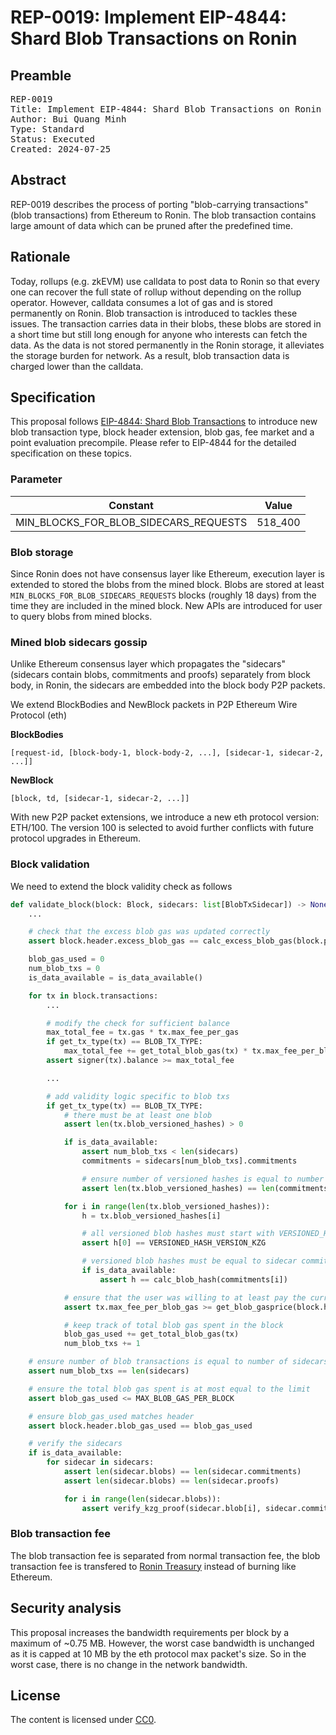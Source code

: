 # REP-0019: Implement EIP-4844: Shard Blob Transactions on Ronin

## Preamble

<pre>
REP-0019
Title: Implement EIP-4844: Shard Blob Transactions on Ronin
Author: Bui Quang Minh
Type: Standard
Status: Executed
Created: 2024-07-25
</pre>


## Abstract

REP-0019 describes the process of porting "blob-carrying transactions" (blob transactions) from Ethereum to Ronin. The blob transaction contains large amount of data which can be pruned after the predefined time.

## Rationale

Today, rollups (e.g. zkEVM) use calldata to post data to Ronin so that every one can recover the full state of rollup without depending on the rollup operator. However, calldata consumes a lot of gas and is stored permanently on Ronin. Blob transaction is introduced to tackles these issues. The transaction carries data in their blobs, these blobs are stored in a short time but still long enough for anyone who interests can fetch the data. As the data is not stored permanently in the Ronin storage, it alleviates the storage burden for network. As a result, blob transaction data is charged lower than the calldata.

## Specification

This proposal follows [EIP-4844: Shard Blob Transactions](https://eips.ethereum.org/EIPS/eip-4844) to introduce new blob transaction type, block header extension, blob gas, fee market and a point evaluation precompile. Please refer to EIP-4844 for the detailed specification on these topics.

### Parameter

| Constant | Value |
| - | - |
| MIN_BLOCKS_FOR_BLOB_SIDECARS_REQUESTS | 518_400 |

### Blob storage

Since Ronin does not have consensus layer like Ethereum, execution layer is extended to stored the blobs from the mined block. Blobs are stored at least `MIN_BLOCKS_FOR_BLOB_SIDECARS_REQUESTS` blocks (roughly 18 days) from the time they are included in the mined block. New APIs are introduced for user to query blobs from mined blocks.

### Mined blob sidecars gossip

Unlike Ethereum consensus layer which propagates the "sidecars" (sidecars contain blobs, commitments and proofs) separately from block body, in Ronin, the sidecars are embedded into the block body P2P packets.

We extend BlockBodies and NewBlock packets in P2P Ethereum Wire Protocol (eth)

**BlockBodies**

`[request-id, [block-body-1, block-body-2, ...], [sidecar-1, sidecar-2, ...]]`

**NewBlock**

`[block, td, [sidecar-1, sidecar-2, ...]]`

With new P2P packet extensions, we introduce a new eth protocol version: ETH/100. The version 100 is selected to avoid further conflicts with future protocol upgrades in Ethereum.

### Block validation

We need to extend the block validity check as follows

```python
def validate_block(block: Block, sidecars: list[BlobTxSidecar]) -> None:
    ...

    # check that the excess blob gas was updated correctly
    assert block.header.excess_blob_gas == calc_excess_blob_gas(block.parent.header)

    blob_gas_used = 0
    num_blob_txs = 0
    is_data_available = is_data_available()

    for tx in block.transactions:
        ...

        # modify the check for sufficient balance
        max_total_fee = tx.gas * tx.max_fee_per_gas
        if get_tx_type(tx) == BLOB_TX_TYPE:
            max_total_fee += get_total_blob_gas(tx) * tx.max_fee_per_blob_gas
        assert signer(tx).balance >= max_total_fee

        ...

        # add validity logic specific to blob txs
        if get_tx_type(tx) == BLOB_TX_TYPE:
            # there must be at least one blob
            assert len(tx.blob_versioned_hashes) > 0

            if is_data_available:
                assert num_blob_txs < len(sidecars)
                commitments = sidecars[num_blob_txs].commitments

                # ensure number of versioned hashes is equal to number of commitments
                assert len(tx.blob_versioned_hashes) == len(commitments)

            for i in range(len(tx.blob_versioned_hashes)):
                h = tx.blob_versioned_hashes[i]

                # all versioned blob hashes must start with VERSIONED_HASH_VERSION_KZG
                assert h[0] == VERSIONED_HASH_VERSION_KZG

                # versioned blob hashes must be equal to sidecar commitment's hash
                if is_data_available:
                    assert h == calc_blob_hash(commitments[i])

            # ensure that the user was willing to at least pay the current blob gasprice
            assert tx.max_fee_per_blob_gas >= get_blob_gasprice(block.header)

            # keep track of total blob gas spent in the block
            blob_gas_used += get_total_blob_gas(tx)
            num_blob_txs += 1

    # ensure number of blob transactions is equal to number of sidecars
    assert num_blob_txs == len(sidecars)

    # ensure the total blob gas spent is at most equal to the limit
    assert blob_gas_used <= MAX_BLOB_GAS_PER_BLOCK

    # ensure blob_gas_used matches header
    assert block.header.blob_gas_used == blob_gas_used

    # verify the sidecars
    if is_data_available:
        for sidecar in sidecars:
            assert len(sidecar.blobs) == len(sidecar.commitments)
            assert len(sidecar.blobs) == len(sidecar.proofs)

            for i in range(len(sidecar.blobs)):
                assert verify_kzg_proof(sidecar.blob[i], sidecar.commitment[i], sidecar.proof[i])
```

### Blob transaction fee

The blob transaction fee is separated from normal transaction fee, the blob transaction fee is transfered to [Ronin Treasury](https://app.roninchain.com/address/0x22cefc91e9b7c0f3890ebf9527ea89053490694e) instead of burning like Ethereum.

## Security analysis

This proposal increases the bandwidth requirements per block by a maximum of ~0.75 MB. However, the worst case bandwidth is unchanged as it is capped at 10 MB by the eth protocol max packet's size. So in the worst case, there is no change in the network bandwidth.

## License

The content is licensed under [CC0](https://creativecommons.org/publicdomain/zero/1.0/).
